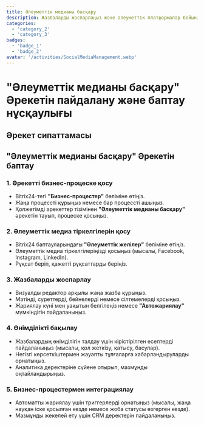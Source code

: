 ```yaml
---
title: Әлеуметтік медианы басқару
description: Жазбаларды жоспарлаңыз және әлеуметтік платформалар бойынша өнімділікті бақылаңыз.
categories: 
  - 'category_2'
  - 'category_3'
badges: 
  - 'badge_1'
  - 'badge_2'
avatar: '/activities/SocialMediaManagement.webp'
---
```


# "Әлеуметтік медианы басқару" Әрекетін пайдалану және баптау нұсқаулығы

## Әрекет сипаттамасы

## **"Әлеуметтік медианы басқару" Әрекетін баптау**

### 1. Әрекетті бизнес-процеске қосу
- Bitrix24-тегі **"Бизнес-процестер"** бөліміне өтіңіз.
- Жаңа процессті құрыңыз немесе бар процессті ашыңыз.
- Қолжетімді әрекеттер тізімінен **"Әлеуметтік медианы басқару"** әрекетін тауып, процеске қосыңыз.

### 2. Әлеуметтік медиа тіркелгілерін қосу
- Bitrix24 баптауларындағы **"Әлеуметтік желілер"** бөліміне өтіңіз.
- Әлеуметтік медиа тіркелгілеріңізді қосыңыз (мысалы, Facebook, Instagram, LinkedIn).
- Рұқсат беріп, қажетті рұқсаттарды беріңіз.

### 3. Жазбаларды жоспарлау
- Визуалды редактор арқылы жаңа жазба құрыңыз.
- Мәтінді, суреттерді, бейнелерді немесе сілтемелерді қосыңыз.
- Жариялау күні мен уақытын белгілеңіз немесе **"Автожариялау"** мүмкіндігін пайдаланыңыз.

### 4. Өнімділікті бақылау
- Жазбалардың өнімділігін талдау үшін кірістірілген есептерді пайдаланыңыз (мысалы, қол жеткізу, қатысу, басулар).
- Негізгі көрсеткіштермен жауапты тұлғаларға хабарландыруларды орнатыңыз.
- Аналитика деректеріне сүйене отырып, мазмұнды оңтайландырыңыз.

### 5. Бизнес-процестермен интеграциялау
- Автоматты жариялау үшін триггерлерді орнатыңыз (мысалы, жаңа науқан іске қосылған кезде немесе жоба статусы өзгерген кезде).
- Мазмұнды жекелей ету үшін CRM деректерін пайдаланыңыз.